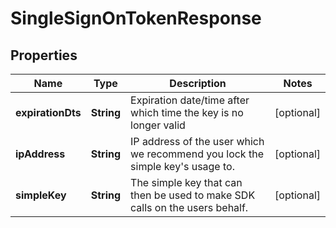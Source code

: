 
# SingleSignOnTokenResponse

## Properties
Name | Type | Description | Notes
------------ | ------------- | ------------- | -------------
**expirationDts** | **String** | Expiration date/time after which time the key is no longer valid |  [optional]
**ipAddress** | **String** | IP address of the user which we recommend you lock the simple key&#39;s usage to. |  [optional]
**simpleKey** | **String** | The simple key that can then be used to make SDK calls on the users behalf. |  [optional]



